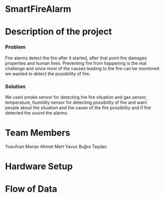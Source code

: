 # SmartFireAlarm

# Description of the project

### Problem

Fire alarms detect the fire after it started, after that point fire damages properties and human lives. Preventing fire from happening is the real challenge and since most of the causes leading to the fire can be monitored we wanted to detect the possibility of fire.

### Solution

We used smoke sensor for detecting the fire situation and gas sensor, temperature, humidity sensor for detecting possibility of fire and warn people about the situation and the cause of the fire possibility and if fire detected the sound the alarms.

# Team Members

Yusufcan Manav
Ahmet Mert Yavuz
Buğra Taşdan

# Hardware Setup



# Flow of Data

